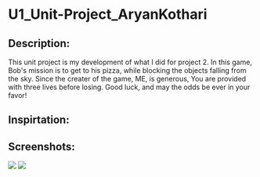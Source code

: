 # U1_Unit-Project_AryanKothari
<h2> Description: </h2>
<p> This unit project is my development of what I did for project 2. In this game, Bob's mission is to get to his pizza, 
 while blocking the objects falling from the sky. Since the creater of the game, ME, is generous, You are provided with three lives before losing. Good luck, and may the odds be ever in your favor!  <p>

<h2> Inspirtation: </h2>



<h2> Screenshots: </h2>
<img src="http://i.imgur.com/sfts2m7.jpg">
<img src="http://imgur.com/jhl0JIJ.jpg">
<img scr="http://imgur.com/UDSFc8d">
